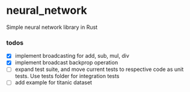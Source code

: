 # neural_network
Simple neural network library in Rust

### todos
- [x] implement broadcasting for add, sub, mul, div
- [x] implement broadcast backprop operation
- [ ] expand test suite, and move current tests to respective code as unit tests. Use tests folder for integration tests
- [ ] add example for titanic dataset 